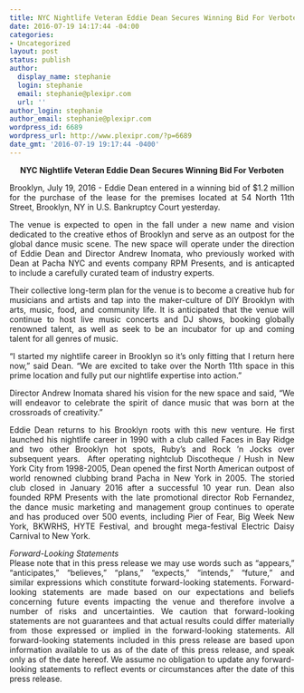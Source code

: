 ```yaml
---
title: NYC Nightlife Veteran Eddie Dean Secures Winning Bid For Verboten
date: 2016-07-19 14:17:44 -04:00
categories:
- Uncategorized
layout: post
status: publish
author:
  display_name: stephanie
  login: stephanie
  email: stephanie@plexipr.com
  url: ''
author_login: stephanie
author_email: stephanie@plexipr.com
wordpress_id: 6689
wordpress_url: http://www.plexipr.com/?p=6689
date_gmt: '2016-07-19 19:17:44 -0400'
---
```


<div>
<div dir="ltr" style="text-align: center;"><strong>NYC Nightlife Veteran Eddie Dean Secures Winning Bid For Verboten</strong></div>
</div>
<div>
<div dir="ltr">
<div></div>
<p style="text-align: justify;">Brooklyn, <span class="aBn" tabindex="0" data-term="goog_1793359834"><span class="aQJ">July 19, 2016</span></span> - Eddie Dean entered in a winning bid of $1.2 million for the purchase of the lease for the premises located at 54 North 11th Street, Brooklyn, NY in U.S. Bankruptcy Court yesterday.</p>
<div style="text-align: justify;"></div>
<p style="text-align: justify;">The venue is expected to open in the fall under a new name and vision dedicated to the creative ethos of Brooklyn and serve as an outpost for the global dance music scene. The new space will operate under the direction of Eddie Dean and Director Andrew Inomata, who previously worked with Dean at Pacha NYC and events company RPM Presents, and is anticapted to include a carefully curated team of industry experts.</p>
<div style="text-align: justify;"></div>
<p style="text-align: justify;">Their collective long-term plan for the venue is to become a creative hub for musicians and artists and tap into the maker-culture of DIY Brooklyn with arts, music, food, and community life. It is anticipated that the venue will continue to host live music concerts and DJ shows, booking globally renowned talent, as well as seek to be an incubator for up and coming talent for all genres of music.</p>
<div style="text-align: justify;"></div>
<p style="text-align: justify;">“I started my nightlife career in Brooklyn so it’s only fitting that I return here now,” said Dean. “We are excited to take over the North 11th space in this prime location and fully put our nightlife expertise into action.”</p>
<div style="text-align: justify;"></div>
<p style="text-align: justify;">Director Andrew Inomata shared his vision for the new space and said, “We will endeavor to celebrate the spirit of dance music that was born at the crossroads of creativity.”</p>
<div style="text-align: justify;"></div>
<p style="text-align: justify;">Eddie Dean returns to his Brooklyn roots with this new venture. He first launched his nightlife career in 1990 with a club called Faces in Bay Ridge and two other Brooklyn hot spots, Ruby’s and Rock ’n Jocks over subsequent years.  After operating nightclub Discotheque / Hush in New York City from 1998-2005, Dean opened the first North American outpost of world renowned clubbing brand Pacha in New York in 2005. The storied club closed in January 2016 after a successful 10 year run. Dean also founded RPM Presents with the late promotional director Rob Fernandez, the dance music marketing and management group continues to operate and has produced over 500 events, including Pier of Fear, Big Week New York, BKWRHS, HYTE Festival, and brought mega-festival Electric Daisy Carnival to New York.</p>
<div style="text-align: justify;"></div>
</div>
<div dir="ltr" style="text-align: justify;"></div>
<div dir="ltr" style="text-align: justify;"><i>Forward-Looking Statements</i><br />
Please note that in this press release we may use words such as “appears,” “anticipates,” “believes,” “plans,” “expects,” “intends,” “future,” and similar expressions which constitute forward-looking statements. Forward-looking statements are made based on our expectations and beliefs concerning future events impacting the venue and therefore involve a number of risks and uncertainties. We caution that forward-looking statements are not guarantees and that actual results could differ materially from those expressed or implied in the forward-looking statements. All forward-looking statements included in this press release are based upon information available to us as of the date of this press release, and speak only as of the date hereof. We assume no obligation to update any forward-looking statements to reflect events or circumstances after the date of this press release.</div>
</div>
